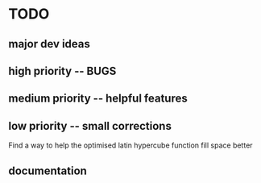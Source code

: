 # TODO

## major dev ideas

## high priority -- BUGS

## medium priority -- helpful features

## low priority -- small corrections
Find a way to help the optimised latin hypercube function fill space better

## documentation
